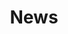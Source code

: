 ---
title: "News"
# page header background image
page_header_bg: "images/banner/banner1.jpg"
# meta description
description: "This is meta description."
# save as draft
draft: false
---